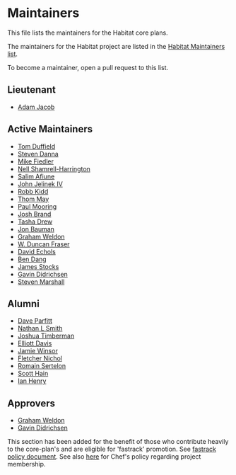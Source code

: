 # Maintainers

This file lists the maintainers for the Habitat core plans.

The maintainers for the Habitat project are listed in the
[Habitat Maintainers list](https://github.com/habitat-sh/habitat/blob/master/MAINTAINERS.md).

To become a maintainer, open a pull request to this list.

## Lieutenant

* [Adam Jacob](https://github.com/adamhjk)

## Active Maintainers

* [Tom Duffield](https://github.com/tduffield)
* [Steven Danna](https://github.com/stevendanna)
* [Mike Fiedler](https://github.com/miketheman)
* [Nell Shamrell-Harrington](https://github.com/nellshamrell)
* [Salim Afiune](https://github.com/afiune)
* [John Jelinek IV](https://github.com/johnjelinek)
* [Robb Kidd](https://github.com/robbkidd)
* [Thom May](https://github.com/thommay)
* [Paul Mooring](https://github.com/paulmooring)
* [Josh Brand](https://github.com/joshbrand)
* [Tasha Drew](https://github.com/tashimi)
* [Jon Bauman](https://github.com/baumanj)
* [Graham Weldon](https://github.com/predominant)
* [W. Duncan Fraser](https://github.com/wduncanfraser)
* [David Echols](https://github.com/echohack)
* [Ben Dang](https://github.com/bdangit)
* [James Stocks](https://github.com/james-stocks)
* [Gavin Didrichsen](https://github.com/gavindidrichsen)
* [Steven Marshall](https://github.com/MindNumbing)

## Alumni

* [Dave Parfitt](https://github.com/metadave)
* [Nathan L Smith](https://github.com/smith)
* [Joshua Timberman](https://github.com/jtimberman)
* [Elliott Davis](https://github.com/elliott-davis)
* [Jamie Winsor](https://github.com/reset)
* [Fletcher Nichol](https://github.com/fnichol)
* [Romain Sertelon](https://github.com/rsertelon)
* [Scott Hain](https://github.com/scotthain)
* [Ian Henry](https://github.com/eeyun)

## Approvers

* [Graham Weldon](https://github.com/predominant)
* [Gavin Didrichsen](https://github.com/gavindidrichsen)

This section has been added for the benefit of those who contribute heavily to the core-plan's and are eligible for 'fastrack' promotion.  See [fastrack policy document](https://github.com/habitat-sh/core-plans/blob/master/docs/dev/policy_documents/merging-and-promoting-conventions.md).  See also [here](https://github.com/chef/chef-oss-practices/blob/master/project-membership.md) for Chef's policy regarding project membership.
